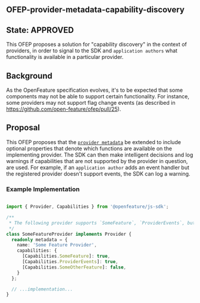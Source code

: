 ## OFEP-provider-metadata-capability-discovery

## State: APPROVED

This OFEP proposes a solution for "capability discovery" in the context of providers, in order to signal to the SDK and `application authors` what functionality is available in a particular provider.

## Background

As the OpenFeature specification evolves, it's to be expected that some components may not be able to support certain functionality. For instance, some providers may not support flag change events (as described in https://github.com/open-feature/ofep/pull/25). 

## Proposal

This OFEP proposes that the [`provider metadata`](https://openfeature.dev/docs/specification/sections/providers#requirement-211) be extended to include optional properties that denote which functions are available on the implementing provider. The SDK can then make intelligent decisions and log warnings if capabilities that are not supported by the provider in question, are used. For example, if an `application author` adds an event handler but the registered provider doesn't support events, the SDK can log a warning.

### Example Implementation

```typescript

import { Provider, Capabilities } from '@openfeature/js-sdk';

/**
 * The following provider supports `SomeFeature`, `ProviderEvents`, but not `SomeOtherFeature`, which are defined by the SDK.
 */
class SomeFeatureProvider implements Provider {
  readonly metadata = {
    name: 'Some Feature Provider',
    capabilities: {
      [Capabilities.SomeFeature]: true,
      [Capabilities.ProviderEvents]: true,
      [Capabilities.SomeOtherFeature]: false,
    }
  };

  // ...implementation...
}
```
